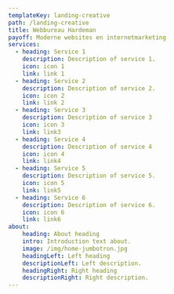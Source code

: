 ```yaml
---
templateKey: landing-creative
path: /landing-creative
title: Webbureau Hardeman
payoff: Moderne websites en internetmarketing
services:
  - heading: Service 1
    description: Description of service 1.
    icon: icon 1
    link: link 1
  - heading: Service 2
    description: Description of service 2.
    icon: icon 2
    link: link 2
  - heading: Service 3
    description: Description of service 3
    icon: icon 3
    link: link3
  - heading: Service 4
    description: Description of service 4
    icon: icon 4
    link: link4
  - heading: Service 5
    description: Description of service 5.
    icon: icon 5
    link: link5
  - heading: Service 6
    description: Description of service 6.
    icon: icon 6
    link: link6
about:
    heading: About heading
    intro: Introduction text about.
    image: /img/home-jumbotron.jpg
    headingLeft: Left heading
    descriptionLeft: Left description.
    headingRight: Right heading
    descriptionRight: Right description.
---
```

